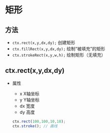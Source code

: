 # 矩形

## 方法

+ `ctx.rect(x,y,dx,dy);` 创建矩形
+ `ctx.fillRect(x,y,dx,dy);` 绘制“被填充”的矩形
+ `ctx.strokeRect(x,y,w,h);` 绘制矩形（无填充）

## ctx.rect(x,y,dx,dy)

+ 属性

  + x X轴坐标
  + y Y轴坐标
  + dx 宽度
  + dy 高度

  ```js
  ctx.rect(100,100,10,10);
  ctx.stroke(); // 画线
  ```
